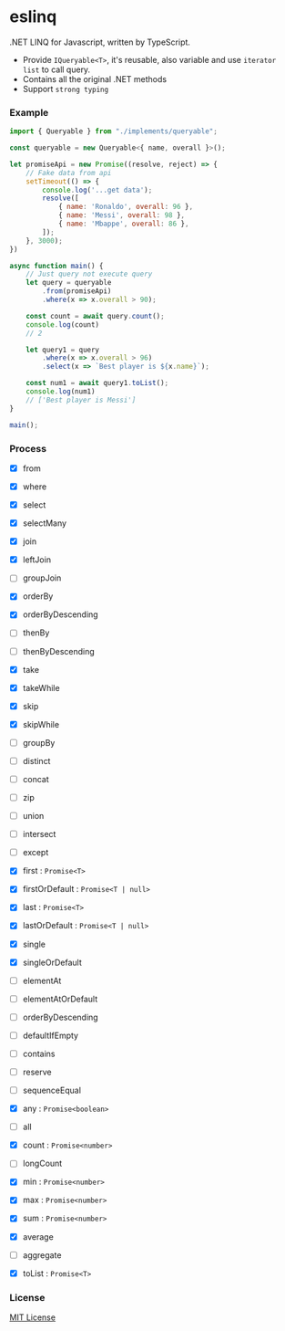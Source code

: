 # eslinq
.NET LINQ for Javascript, written by TypeScript.
- Provide `IQueryable<T>`, it's reusable, also variable and use `iterator list` to call query.
- Contains all the original .NET methods
- Support `strong typing`

### Example
```js
import { Queryable } from "./implements/queryable";

const queryable = new Queryable<{ name, overall }>();

let promiseApi = new Promise((resolve, reject) => {
    // Fake data from api
    setTimeout(() => {
        console.log('...get data');
        resolve([
            { name: 'Ronaldo', overall: 96 },
            { name: 'Messi', overall: 98 },
            { name: 'Mbappe', overall: 86 },
        ]);
    }, 3000);
})

async function main() {
    // Just query not execute query
    let query = queryable
        .from(promiseApi)
        .where(x => x.overall > 90);

    const count = await query.count();
    console.log(count)
    // 2

    let query1 = query
        .where(x => x.overall > 96)
        .select(x => `Best player is ${x.name}`);

    const num1 = await query1.toList();
    console.log(num1)
    // ['Best player is Messi']
}

main();
```

### Process
- [x] from
- [x] where
- [x] select
- [x] selectMany
- [x] join
- [x] leftJoin
- [ ] groupJoin
- [x] orderBy
- [x] orderByDescending
- [ ] thenBy
- [ ] thenByDescending
- [x] take
- [x] takeWhile
- [x] skip
- [x] skipWhile
- [ ] groupBy
- [ ] distinct
- [ ] concat
- [ ] zip
- [ ] union
- [ ] intersect
- [ ] except
- [x] first : `Promise<T>`
- [x] firstOrDefault : `Promise<T | null>`
- [x] last : `Promise<T>`
- [x] lastOrDefault : `Promise<T | null>`
- [x] single
- [x] singleOrDefault
- [ ] elementAt
- [ ] elementAtOrDefault
- [ ] orderByDescending
- [ ] defaultIfEmpty
- [ ] contains
- [ ] reserve
- [ ] sequenceEqual
- [x] any : `Promise<boolean>`
- [ ] all
- [x] count : `Promise<number>`
- [ ] longCount
- [x] min : `Promise<number>`
- [x] max : `Promise<number>`
- [x] sum : `Promise<number>`
- [x] average
- [ ] aggregate
- [x] toList : `Promise<T>`


### License

[MIT License](http://opensource.org/licenses/MIT)
